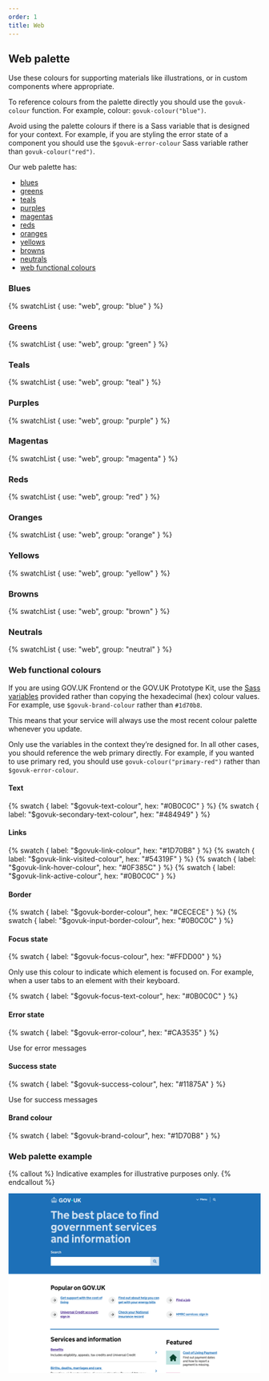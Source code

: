 ```yaml
---
order: 1
title: Web
---
```


## Web palette

Use these colours for supporting materials like illustrations, or in custom components where appropriate.

To reference colours from the palette directly you should use the `govuk-colour` function. For example, colour: `govuk-colour("blue")`.

Avoid using the palette colours if there is a Sass variable that is designed for your context. For example, if you are styling the error state of a component you should use the `$govuk-error-colour` Sass variable rather than `govuk-colour("red")`.

Our web palette has:

- [blues](#blues)
- [greens](#greens)
- [teals](#teals)
- [purples](#purples)
- [magentas](#magentas)
- [reds](#reds)
- [oranges](#oranges)
- [yellows](#yellows)
- [browns](#browns)
- [neutrals](#neutrals)
- [web functional colours](#web-functional-colours)

### Blues

{% swatchList { use: "web", group: "blue" } %}

### Greens

{% swatchList { use: "web", group: "green" } %}

### Teals

{% swatchList { use: "web", group: "teal" } %}

### Purples

{% swatchList { use: "web", group: "purple" } %}

### Magentas

{% swatchList { use: "web", group: "magenta" } %}

### Reds

{% swatchList { use: "web", group: "red" } %}

### Oranges

{% swatchList { use: "web", group: "orange" } %}

### Yellows

{% swatchList { use: "web", group: "yellow" } %}

### Browns

{% swatchList { use: "web", group: "brown" } %}

### Neutrals

{% swatchList { use: "web", group: "neutral" } %}

### Web functional colours

If you are using GOV.UK Frontend or the GOV.UK Prototype Kit, use the [Sass variables](https://frontend.design-system.service.gov.uk/sass-api-reference/#colours) provided rather than copying the hexadecimal (hex) colour values. For example, use `$govuk-brand-colour` rather than `#1d70b8`.

This means that your service will always use the most recent colour palette whenever you update.

Only use the variables in the context they’re designed for. In all other cases, you should reference the web primary directly. For example, if you wanted to use primary red, you should use `govuk-colour("primary-red")` rather than `$govuk-error-colour`.

#### Text

{% swatch { label: "$govuk-text-colour", hex: "#0B0C0C" } %}
{% swatch { label: "$govuk-secondary-text-colour", hex: "#484949" } %}

#### Links

{% swatch { label: "$govuk-link-colour", hex: "#1D70B8" } %}
{% swatch { label: "$govuk-link-visited-colour", hex: "#54319F" } %}
{% swatch { label: "$govuk-link-hover-colour", hex: "#0F385C" } %}
{% swatch { label: "$govuk-link-active-colour", hex: "#0B0C0C" } %}

#### Border

{% swatch { label: "$govuk-border-colour", hex: "#CECECE" } %}
{% swatch { label: "$govuk-input-border-colour", hex: "#0B0C0C" } %}

#### Focus state

{% swatch { label: "$govuk-focus-colour", hex: "#FFDD00" } %}

Only use this colour to indicate which element is focused on. For example, when a user tabs to an element with their keyboard.

{% swatch { label: "$govuk-focus-text-colour", hex: "#0B0C0C" } %}

#### Error state

{% swatch { label: "$govuk-error-colour", hex: "#CA3535" } %}

Use for error messages

#### Success state

{% swatch { label: "$govuk-success-colour", hex: "#11875A" } %}

Use for success messages

#### Brand colour

{% swatch { label: "$govuk-brand-colour", hex: "#1D70B8" } %}

### Web palette example

{% callout %}
Indicative examples for illustrative purposes only.
{% endcallout %}

![TODO](./example.png)
